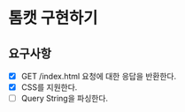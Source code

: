 # 톰캣 구현하기

## 요구사항

- [x] GET /index.html 요청에 대한 응답을 반환한다.
- [x] CSS를 지원한다.
- [ ] Query String을 파싱한다.
